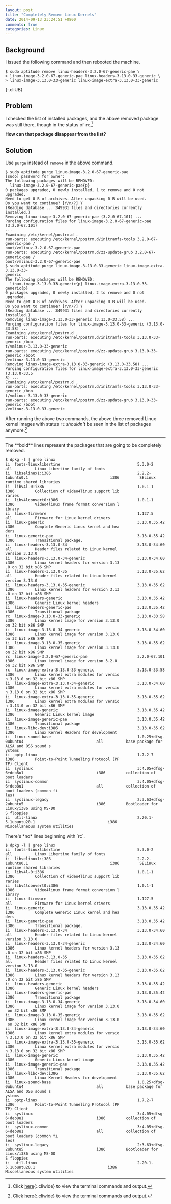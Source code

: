 ```yaml
---
layout: post
title: "Completely Remove Linux Kernels"
date: 2014-09-13 23:24:51 +0800
comments: true
categories: Linux
---
```


Background
---

I issued the following command and then rebooted the machine.

    $ sudo aptitude remove linux-headers-3.2.0-67-generic-pae \
    > linux-image-3.2.0-67-generic-pae linux-headers-3.13.0-33-generic \
    > linux-image-3.13.0-33-generic linux-image-extra-3.13.0-33-generic
{:.cliUB}

Problem
---

I checked the list of installed packages, and the above removed package was still there, though in the status of `rc`.[^1]

**How can that package disappear from the list?**

<!-- more -->

Solution
---

Use `purge` instead of `remove` in the above command.

<pre class="cli"><code class="UBMono">$ <span class="UBHLCode">sudo aptitude purge linux-image-3.2.0-67-generic-pae</span>
[sudo] password for owner:
The following packages will be REMOVED:
  linux-image-3.2.0-67-generic-pae{p}
0 packages upgraded, 0 newly installed, 1 to remove and 0 not upgraded.
Need to get 0 B of archives. After unpacking 0 B will be used.
Do you want to continue? [Y/n/?] Y
(Reading database ... 349931 files and directories currently installed.)
Removing linux-image-3.2.0-67-generic-pae (3.2.0-67.101) ...
Purging configuration files for linux-image-3.2.0-67-generic-pae (3.2.0-67.101) 
...
Examining /etc/kernel/postrm.d .
run-parts: executing /etc/kernel/postrm.d/initramfs-tools 3.2.0-67-generic-pae /
boot/vmlinuz-3.2.0-67-generic-pae
run-parts: executing /etc/kernel/postrm.d/zz-update-grub 3.2.0-67-generic-pae /
boot/vmlinuz-3.2.0-67-generic-pae
$ <span class="UBHLCode">sudo aptitude purge linux-image-3.13.0-33-generic linux-image-extra-3.13.0-33-
generic</span>
The following packages will be REMOVED:
  linux-image-3.13.0-33-generic{p} linux-image-extra-3.13.0-33-generic{p}
0 packages upgraded, 0 newly installed, 2 to remove and 0 not upgraded.
Need to get 0 B of archives. After unpacking 0 B will be used.
Do you want to continue? [Y/n/?] Y
(Reading database ... 349931 files and directories currently installed.)
Removing linux-image-3.13.0-33-generic (3.13.0-33.58) ...
Purging configuration files for linux-image-3.13.0-33-generic (3.13.0-33.58) ...
Examining /etc/kernel/postrm.d .
run-parts: executing /etc/kernel/postrm.d/initramfs-tools 3.13.0-33-generic /boo
t/vmlinuz-3.13.0-33-generic
run-parts: executing /etc/kernel/postrm.d/zz-update-grub 3.13.0-33-generic /boot
/vmlinuz-3.13.0-33-generic
Removing linux-image-extra-3.13.0-33-generic (3.13.0-33.58) ...
Purging configuration files for linux-image-extra-3.13.0-33-generic (3.13.0-33.5
8) ...
Examining /etc/kernel/postrm.d .
run-parts: executing /etc/kernel/postrm.d/initramfs-tools 3.13.0-33-generic /boo
t/vmlinuz-3.13.0-33-generic
run-parts: executing /etc/kernel/postrm.d/zz-update-grub 3.13.0-33-generic /boot
/vmlinuz-3.13.0-33-generic
</code></pre>

After running the above two commands, the above three removed Linux
kernel images with status `rc` *shouldn't* be seen in the list of
packages anymore.[^2]

---
[^1]: Click [here](#list1){:.cliwide} to view the terminal commands and output.

<div id="list1" class="noscr" markdown="1">
The **bold** lines represent the packages that are going to be
completely removed.

<pre class="cli"><code class="UBMono">$ dpkg -l | grep linux
ii  fonts-<span class="grep">linux</span>libertine                                  5.3.0-2                                             all          Linux Libertine family of fonts
ii  libse<span class="grep">linux</span>1:i386                                      2.2.2-1ubuntu0.1                                    i386         SELinux runtime shared libraries
ii  libv4l-0:i386                                         1.0.1-1                                             i386         Collection of video4<span class="grep">linux</span> support lib
raries
ii  libv4lconvert0:i386                                   1.0.1-1                                             i386         Video4<span class="grep">linux</span> frame format conversion l
ibrary
ii  <span class="grep">linux</span>-firmware                                        1.127.5                                             all          Firmware for Linux kernel drivers
ii  <span class="grep">linux</span>-generic                                         3.13.0.35.42                                        i386         Complete Generic Linux kernel and hea
ders
ii  <span class="grep">linux</span>-generic-pae                                     3.13.0.35.42                                        i386         Transitional package.
ii  <span class="grep">linux</span>-headers-3.13.0-34                               3.13.0-34.60                                        all          Header files related to Linux kernel
version 3.13.0
ii  <span class="grep">linux</span>-headers-3.13.0-34-generic                       3.13.0-34.60                                        i386         Linux kernel headers for version 3.13
.0 on 32 bit x86 SMP
ii  <span class="grep">linux</span>-headers-3.13.0-35                               3.13.0-35.62                                        all          Header files related to Linux kernel
version 3.13.0
ii  <span class="grep">linux</span>-headers-3.13.0-35-generic                       3.13.0-35.62                                        i386         Linux kernel headers for version 3.13
.0 on 32 bit x86 SMP
ii  <span class="grep">linux</span>-headers-generic                                 3.13.0.35.42                                        i386         Generic Linux kernel headers
ii  <span class="grep">linux</span>-headers-generic-pae                             3.13.0.35.42                                        i386         Transitional package
<span class="UBHLCode">rc  <span class="grep">linux</span>-image-3.13.0-33-generic                         3.13.0-33.58                                        i386         Linux kernel image for version 3.13.0
on 32 bit x86 SMP</span>
ii  <span class="grep">linux</span>-image-3.13.0-34-generic                         3.13.0-34.60                                        i386         Linux kernel image for version 3.13.0
on 32 bit x86 SMP
ii  <span class="grep">linux</span>-image-3.13.0-35-generic                         3.13.0-35.62                                        i386         Linux kernel image for version 3.13.0
on 32 bit x86 SMP
<span class="UBHLCode">rc  <span class="grep">linux</span>-image-3.2.0-67-generic-pae                      3.2.0-67.101                                        i386         Linux kernel image for version 3.2.0
on 32 bit x86 SMP</span>
<span class="UBHLCode">rc  <span class="grep">linux</span>-image-extra-3.13.0-33-generic                   3.13.0-33.58                                        i386         Linux kernel extra modules for versio
n 3.13.0 on 32 bit x86 SMP</span>
ii  <span class="grep">linux</span>-image-extra-3.13.0-34-generic                   3.13.0-34.60                                        i386         Linux kernel extra modules for versio
n 3.13.0 on 32 bit x86 SMP
ii  <span class="grep">linux</span>-image-extra-3.13.0-35-generic                   3.13.0-35.62                                        i386         Linux kernel extra modules for versio
n 3.13.0 on 32 bit x86 SMP
ii  <span class="grep">linux</span>-image-generic                                   3.13.0.35.42                                        i386         Generic Linux kernel image
ii  <span class="grep">linux</span>-image-generic-pae                               3.13.0.35.42                                        i386         Transitional package
ii  <span class="grep">linux</span>-libc-dev:i386                                   3.13.0-35.62                                        i386         Linux Kernel Headers for development
ii  <span class="grep">linux</span>-sound-base                                      1.0.25+dfsg-0ubuntu4                                all          base package for ALSA and OSS sound s
ystems
ii  pptp-<span class="grep">linux</span>                                            1.7.2-7                                             i386         Point-to-Point Tunneling Protocol (PP
TP) Client
ii  sys<span class="grep">linux</span>                                              3:4.05+dfsg-6+deb8u1                                i386         collection of boot loaders
ii  sys<span class="grep">linux</span>-common                                       3:4.05+dfsg-6+deb8u1                                all          collection of boot loaders (common fi
les)
ii  sys<span class="grep">linux</span>-legacy                                       2:3.63+dfsg-2ubuntu5                                i386         Bootloader for Linux/i386 using MS-DO
S floppies
ii  util-<span class="grep">linux</span>                                            2.20.1-5.1ubuntu20.1                                i386         Miscellaneous system utilities
</code></pre>
</div>

[^2]: Click [here](#list2){:.cliwide} to view the terminal commands and output.

<div id="list2" class="noscr" markdown="1">
There's *no* lines beginning with `rc`.

<pre class="cli"><code class="UBMono">$ dpkg -l | grep linux
ii  fonts-<span class="grep">linux</span>libertine                                  5.3.0-2                                             all          Linux Libertine family of fonts
ii  libse<span class="grep">linux</span>1:i386                                      2.2.2-1ubuntu0.1                                    i386         SELinux runtime shared libraries
ii  libv4l-0:i386                                         1.0.1-1                                             i386         Collection of video4<span class="grep">linux</span> support lib
raries
ii  libv4lconvert0:i386                                   1.0.1-1                                             i386         Video4<span class="grep">linux</span> frame format conversion l
ibrary
ii  <span class="grep">linux</span>-firmware                                        1.127.5                                             all          Firmware for Linux kernel drivers
ii  <span class="grep">linux</span>-generic                                         3.13.0.35.42                                        i386         Complete Generic Linux kernel and hea
ders
ii  <span class="grep">linux</span>-generic-pae                                     3.13.0.35.42                                        i386         Transitional package.
ii  <span class="grep">linux</span>-headers-3.13.0-34                               3.13.0-34.60                                        all          Header files related to Linux kernel
version 3.13.0
ii  <span class="grep">linux</span>-headers-3.13.0-34-generic                       3.13.0-34.60                                        i386         Linux kernel headers for version 3.13
.0 on 32 bit x86 SMP
ii  <span class="grep">linux</span>-headers-3.13.0-35                               3.13.0-35.62                                        all          Header files related to Linux kernel
version 3.13.0
ii  <span class="grep">linux</span>-headers-3.13.0-35-generic                       3.13.0-35.62                                        i386         Linux kernel headers for version 3.13
.0 on 32 bit x86 SMP
ii  <span class="grep">linux</span>-headers-generic                                 3.13.0.35.42                                        i386         Generic Linux kernel headers
ii  <span class="grep">linux</span>-headers-generic-pae                             3.13.0.35.42                                        i386         Transitional package
ii  <span class="grep">linux</span>-image-3.13.0-34-generic                         3.13.0-34.60                                        i386         Linux kernel image for version 3.13.0
 on 32 bit x86 SMP
ii  <span class="grep">linux</span>-image-3.13.0-35-generic                         3.13.0-35.62                                        i386         Linux kernel image for version 3.13.0
 on 32 bit x86 SMP
ii  <span class="grep">linux</span>-image-extra-3.13.0-34-generic                   3.13.0-34.60                                        i386         Linux kernel extra modules for versio
n 3.13.0 on 32 bit x86 SMP
ii  <span class="grep">linux</span>-image-extra-3.13.0-35-generic                   3.13.0-35.62                                        i386         Linux kernel extra modules for versio
n 3.13.0 on 32 bit x86 SMP
ii  <span class="grep">linux</span>-image-generic                                   3.13.0.35.42                                        i386         Generic Linux kernel image
ii  <span class="grep">linux</span>-image-generic-pae                               3.13.0.35.42                                        i386         Transitional package
ii  <span class="grep">linux</span>-libc-dev:i386                                   3.13.0-35.62                                        i386         Linux Kernel Headers for development
ii  <span class="grep">linux</span>-sound-base                                      1.0.25+dfsg-0ubuntu4                                all          base package for ALSA and OSS sound s
ystems
ii  pptp-<span class="grep">linux</span>                                            1.7.2-7                                             i386         Point-to-Point Tunneling Protocol (PP
TP) Client
ii  sys<span class="grep">linux</span>                                              3:4.05+dfsg-6+deb8u1                                i386         collection of boot loaders
ii  sys<span class="grep">linux</span>-common                                       3:4.05+dfsg-6+deb8u1                                all          collection of boot loaders (common fi
les)
ii  sys<span class="grep">linux</span>-legacy                                       2:3.63+dfsg-2ubuntu5                                i386         Bootloader for Linux/i386 using MS-DO
S floppies
ii  util-<span class="grep">linux</span>                                            2.20.1-5.1ubuntu20.1                                i386         Miscellaneous system utilities
</code></pre>
</div>
